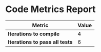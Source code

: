 # Code Metrics Report

| Metric                          | Value     |
|---------------------------------|-----------|
| **Iterations to  compile**      | 4         |
| **Iterations to pass all tests**| 6         |

